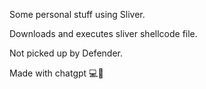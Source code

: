 Some personal stuff using Sliver.

Downloads and executes sliver shellcode file.

Not picked up by Defender. 

Made with chatgpt 💻🧠
